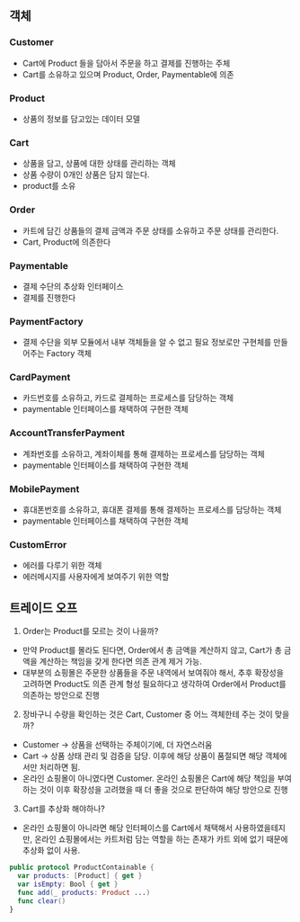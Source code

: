 ## 객체

### Customer

- Cart에 Product 들을 담아서 주문을 하고 결제를 진행하는 주체
- Cart를 소유하고 있으며 Product, Order, Paymentable에 의존

### Product

- 상품의 정보를 담고있는 데이터 모델

### Cart

- 상품을 담고, 상품에 대한 상태를 관리하는 객체
- 상품 수량이 0개인 상품은 담지 않는다.
- product를 소유

### Order

- 카트에 담긴 상품들의 결제 금액과 주문 상태를 소유하고 주문 상태를 관리한다.
- Cart, Product에 의존한다

### Paymentable

- 결제 수단의 추상화 인터페이스
- 결제를 진행한다

### PaymentFactory

- 결제 수단을 외부 모듈에서 내부 객체들을 알 수 없고 필요 정보로만 구현체를 만들어주는 Factory 객체

### CardPayment

- 카드번호를 소유하고, 카드로 결제하는 프로세스를 담당하는 객체
- paymentable 인터페이스를 채택하여 구현한 객체

### AccountTransferPayment

- 계좌번호를 소유하고, 계좌이체를 통해 결제하는 프로세스를 담당하는 객체
- paymentable 인터페이스를 채택하여 구현한 객체

### MobilePayment

- 휴대폰번호를 소유하고, 휴대폰 결제를 통해 결제하는 프로세스를 담당하는 객체
- paymentable 인터페이스를 채택하여 구현한 객체

### CustomError

- 에러를 다루기 위한 객체
- 에러메시지를 사용자에게 보여주기 위한 역할


## 트레이드 오프

1. Order는 Product를 모르는 것이 나을까?
  - 만약 Product를 몰라도 된다면, Order에서 총 금액을 계산하지 않고, Cart가 총 금액을 계산하는 책임을 갖게 한다면 의존 관계 제거 가능.
  - 대부분의 쇼핑몰은 주문한 상품들을 주문 내역에서 보여줘야 해서, 추후 확장성을 고려하면 Product도 의존 관계 형성 필요하다고 생각하여 Order에서 Product를 의존하는 방안으로 진행
2. 장바구니 수량을 확인하는 것은 Cart, Customer 중 어느 객체한테 주는 것이 맞을까?
  - Customer -> 상품을 선택하는 주체이기에, 더 자연스러움
  - Cart -> 상품 상태 관리 및 검증을 담당. 이후에 해당 상품이 품절되면 해당 객체에서만 처리하면 됨.
  - 온라인 쇼핑몰이 아니였다면 Customer. 온라인 쇼핑몰은 Cart에 해당 책임을 부여하는 것이 이후 확장성을 고려했을 때 더 좋을 것으로 판단하여 해당 방안으로 진행
3. Cart를 추상화 해야하나?
  - 온라인 쇼핑몰이 아니라면 해당 인터페이스를 Cart에서 채택해서 사용하였을테지만,
온라인 쇼핑몰에서는 카트처럼 담는 역할을 하는 존재가 카트 외에 없기 때문에 추상화 없이 사용.
  ```swift
public protocol ProductContainable {
	var products: [Product] { get }
	var isEmpty: Bool { get }
	func add(_ products: Product ...)
	func clear()
}
   ```